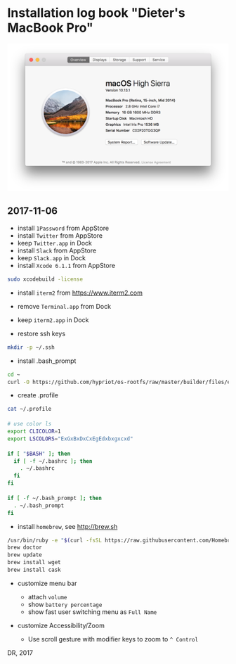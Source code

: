 
# Installation log book "Dieter's MacBook Pro"

![Mac](/images/logbook-MacBookPro3.png)


## 2017-11-06

* install `1Password` from AppStore
* install `Twitter` from AppStore
* keep `Twitter.app` in Dock
* install `Slack` from AppStore
* keep `Slack.app` in Dock
* install `Xcode 6.1.1` from AppStore
```bash
sudo xcodebuild -license
```

* install `iterm2` from https://www.iterm2.com
* remove `Terminal.app` from Dock
* keep `iterm2.app` in Dock

* restore ssh keys
```bash
mkdir -p ~/.ssh
```

* install .bash_prompt
```bash
cd ~
curl -O https://github.com/hypriot/os-rootfs/raw/master/builder/files/etc/skel/.bash_prompt
```
* create .profile
```bash
cat ~/.profile

# use color ls
export CLICOLOR=1
export LSCOLORS="ExGxBxDxCxEgEdxbxgxcxd"

if [ "$BASH" ]; then
  if [ -f ~/.bashrc ]; then
    . ~/.bashrc
  fi
fi

if [ -f ~/.bash_prompt ]; then
  . ~/.bash_prompt
fi
```

* install `homebrew`, see http://brew.sh
```bash
/usr/bin/ruby -e "$(curl -fsSL https://raw.githubusercontent.com/Homebrew/install/master/install)"
brew doctor
brew update
brew install wget
brew install cask
```

* customize menu bar
  - attach `volume`
  - show `battery percentage`
  - show fast user switching menu as `Full Name`

* customize Accessibility/Zoom
  - Use scroll gesture with modifier keys to zoom to `^ Control`


DR, 2017
